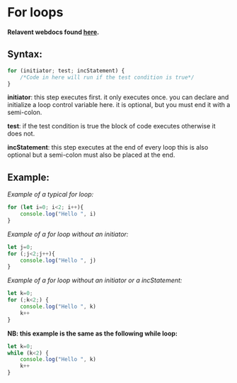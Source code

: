 # For loops

**Relavent webdocs found [here](https://developer.mozilla.org/en-US/docs/Web/JavaScript/Guide/Loops_and_iteration#for_statement).**

## Syntax:

```js
for (initiator; test; incStatement) {
	/*Code in here will run if the test condition is true*/
}
```

**initiator**: this step executes first. it only executes once. you can declare and initialize a loop control variable here.
it is optional, but you must end it with a semi-colon.

**test**: if the test condition is true the block of code executes otherwise it does not.

**incStatement**: this step executes at the end of every loop this is also optional but a semi-colon must also be placed at the end.

## Example:

*Example of a typical for loop:*
```js
for (let i=0; i<2; i++){
	console.log("Hello ", i)
}
```

*Example of a for loop without an initiator:*
```js
let j=0;
for (;j<2;j++){
	console.log("Hello ", j)
}
```

*Example of a for loop without an initiator or a incStatement:*
```js
let k=0;
for (;k<2;) {
	console.log("Hello ", k)
	k++
}
```
**NB: this example is the same as the following while loop:**
```js
let k=0;
while (k<2) {
	console.log("Hello ", k)
	k++
}
```
